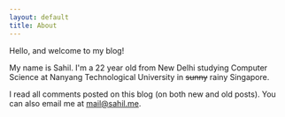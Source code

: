 ```yaml
---
layout: default
title: About
---
```

<!-- <p class="alert">While I add information to this page, here's a link to <a href="http://www.blogger.com/profile/09162474412144906326">my Blogger profile</a>.</p> -->

Hello, and welcome to my blog!

My name is Sahil. I'm a 22 year old from New Delhi studying Computer Science at Nanyang Technological University in <del>sunny</del> rainy Singapore.

I read all comments posted on this blog (on both new and old posts). You can also email me at <mail@sahil.me>.